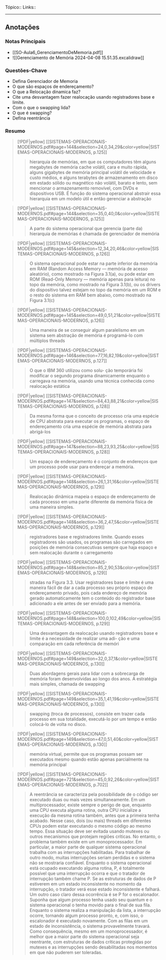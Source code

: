 Tópico::
Links::

---

## Anotações

### Notas Principais

- [[SO-Aula6_GerenciamentoDeMemoria.pdf]]
- ![[Gerenciamento de Memória 2024-04-08 15.51.35.excalidraw]]

### Questões-Chave

-  Defina Gerenciador de Memoria
- O que são espaços de endereçamento?
- O que a Relocação dinamica faz?
- Cite uma desvantagem fazer realocação usando registradores base e limite.
- Com o que o swapping lida?
- O que é swapping?
- Defina reentrância

### Resumo

> [!PDF|yellow] [[SISTEMAS-OPERACIONAIS-MODERNOS.pdf#page=144&selection=24,0,34,29&color=yellow|SISTEMAS-OPERACIONAIS-MODERNOS, p.125]]
> > hierarquia de memórias, em que os computadores têm alguns megabytes de memória cache volátil, cara e muito rápida, alguns gigabytes de memória principal volátil de velocidade e custo médios, e alguns terabytes de armazenamento em disco em estado sólido ou magnético não volátil, barato e lento, sem mencionar o armazenamento removível, com DVDs e dispositivos USB. É função do sistema operacional abstrair essa hierarquia em um modelo útil e então gerenciar a abstração
> 


> [!PDF|yellow] [[SISTEMAS-OPERACIONAIS-MODERNOS.pdf#page=144&selection=35,0,40,0&color=yellow|SISTEMAS-OPERACIONAIS-MODERNOS, p.125]]
> > A parte do sistema operacional que gerencia (parte da) hierarquia de memórias é chamada de gerenciador de memória
> 

> [!PDF|yellow] [[SISTEMAS-OPERACIONAIS-MODERNOS.pdf#page=145&selection=12,34,20,46&color=yellow|SISTEMAS-OPERACIONAIS-MODERNOS, p.126]]
> > O sistema operacional pode estar na parte inferior da memória em RAM (Random Access Memory — memória de acesso aleatório), como mostrado na Figura 3.1(a), ou pode estar em ROM (Read-Only Memory — memória apenas para leitura) no topo da memória, como mostrado na Figura 3.1(b), ou os drivers do dispositivo talvez estejam no topo da memória em um ROM e o resto do sistema em RAM bem abaixo, como mostrado na Figura 3.1(c)


> [!PDF|yellow] [[SISTEMAS-OPERACIONAIS-MODERNOS.pdf#page=145&selection=49,0,51,21&color=yellow|SISTEMAS-OPERACIONAIS-MODERNOS, p.126]]
> > Uma maneira de se conseguir algum paralelismo em um sistema sem abstração de memória é programá-lo com múltiplos threads
> 
> 

> [!PDF|yellow] [[SISTEMAS-OPERACIONAIS-MODERNOS.pdf#page=146&selection=77,16,82,19&color=yellow|SISTEMAS-OPERACIONAIS-MODERNOS, p.127]]
> > O que o IBM 360 utilizou como solu- ção temporária foi modificar o segundo programa dinamicamente enquanto o carregava na memória, usando uma técnica conhecida como realocação estática
> 

> [!PDF|yellow] [[SISTEMAS-OPERACIONAIS-MODERNOS.pdf#page=147&selection=84,43,88,21&color=yellow|SISTEMAS-OPERACIONAIS-MODERNOS, p.128]]
> > Da mesma forma que o conceito de processo cria uma espécie de CPU abstrata para executar os programas, o espaço de endereçamento cria uma espécie de memória abstrata para abrigá-los

> [!PDF|yellow] [[SISTEMAS-OPERACIONAIS-MODERNOS.pdf#page=147&selection=88,23,93,25&color=yellow|SISTEMAS-OPERACIONAIS-MODERNOS, p.128]]
> > Um espaço de endereçamento é o conjunto de endereços que um processo pode usar para endereçar a memória.
> 

> [!PDF|yellow] [[SISTEMAS-OPERACIONAIS-MODERNOS.pdf#page=148&selection=26,1,31,16&color=yellow|SISTEMAS-OPERACIONAIS-MODERNOS, p.129]]
> > Realocação dinâmica mapeia o espaço de endereçamento de cada processo em uma parte diferente da memória física de uma maneira simples.
> 

> [!PDF|yellow] [[SISTEMAS-OPERACIONAIS-MODERNOS.pdf#page=148&selection=36,2,47,5&color=yellow|SISTEMAS-OPERACIONAIS-MODERNOS, p.129]]
> >  registradores base e registradores limite. Quando esses registradores são usados, os programas são carregados em posições de memória consecutivas sempre que haja espaço e sem realocação durante o carregamento
> 

> [!PDF|yellow] [[SISTEMAS-OPERACIONAIS-MODERNOS.pdf#page=148&selection=85,2,90,53&color=yellow|SISTEMAS-OPERACIONAIS-MODERNOS, p.129]]
> > stradas na Figura 3.3. Usar registradores base e limite é uma maneira fácil de dar a cada processo seu próprio espaço de endereçamento privado, pois cada endereço de memória gerado automaticamente tem o conteúdo do registrador base adicionado a ele antes de ser enviado para a memória.
> 

> [!PDF|yellow] [[SISTEMAS-OPERACIONAIS-MODERNOS.pdf#page=148&selection=100,0,102,49&color=yellow|SISTEMAS-OPERACIONAIS-MODERNOS, p.129]]
> > Uma desvantagem da realocação usando registradores base e limite é a necessidade de realizar uma adi- ção e uma comparação em cada referência de memóri
> 

> [!PDF|yellow] [[SISTEMAS-OPERACIONAIS-MODERNOS.pdf#page=149&selection=32,0,37,1&color=yellow|SISTEMAS-OPERACIONAIS-MODERNOS, p.130]]
> > Duas abordagens gerais para lidar com a sobrecarga de memória foram desenvolvidas ao longo dos anos. A estratégia mais simples, chamada de swapping 
> 

> [!PDF|yellow] [[SISTEMAS-OPERACIONAIS-MODERNOS.pdf#page=149&selection=35,1,41,19&color=yellow|SISTEMAS-OPERACIONAIS-MODERNOS, p.130]]
> > swapping (troca de processos), consiste em trazer cada processo em sua totalidade, executá-lo por um tempo e então colocá-lo de volta no disco. 


> [!PDF|yellow] [[SISTEMAS-OPERACIONAIS-MODERNOS.pdf#page=149&selection=47,0,51,40&color=yellow|SISTEMAS-OPERACIONAIS-MODERNOS, p.130]]
> >  memória virtual, permite que os programas possam ser executados mesmo quando estão apenas parcialmente na memória principal
> 
> 


> [!PDF|yellow] [[SISTEMAS-OPERACIONAIS-MODERNOS.pdf#page=721&selection=45,0,92,26&color=yellow|SISTEMAS-OPERACIONAIS-MODERNOS, p.702]]
> > A reentrância se caracteriza pela possibilidade de o código ser executado duas ou mais vezes simultaneamente. Em um multiprocessador, existe sempre o perigo de que, enquanto uma CPU executa alguma rotina, outra CPU inicialize a execução da mesma rotina também, antes que a primeira tenha acabado. Nesse caso, dois (ou mais) threads em diferentes CPUs podem estar executando o mesmo código ao mesmo tempo. Essa situação deve ser evitada usando mutexes ou outros mecanismos que protejam regiões críticas. No entanto, o problema também existe em um monoprocessador. Em particular, a maior parte de qualquer sistema operacional trabalha com as interrupções habilitadas. Para trabalhar de outro modo, muitas interrupções seriam perdidas e o sistema não se mostraria confiável. Enquanto o sistema operacional está ocupado executando alguma rotina, P, é totalmente possível que uma interrupção ocorra e que o tratador de interrupção também chame P. Se as estruturas de dados de P estiverem em um estado inconsistente no momento da interrupção, o tratador verá esse estado inconsistente e falhará. Um outro caso claro dessa ocorrência é se P for o escalonador. Suponha que algum processo tenha usado seu quantum e o sistema operacional o tenha movido para o final de sua fila. Enquanto o sistema realiza a manipulação da lista, a interrupção ocorre, tornando algum processo pronto, e, com isso, o escalonador é executado novamente. Com as filas em um estado de inconsistência, o sistema provavelmente travará. Como consequência, mesmo em um monoprocessador, é melhor que a maior parte do sistema operacional seja reentrante, com estruturas de dados críticas protegidas por mutexes e as interrupções sendo desabilitadas nos momentos em que não puderem ser toleradas.
> 
> 




